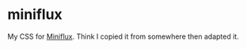 # miniflux

My CSS for [Miniflux](https://miniflux.app/). Think I copied it from somewhere
then adapted it.
